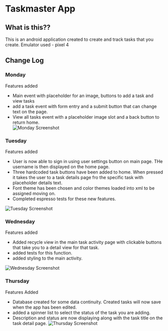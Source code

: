 # Taskmaster App

## What is this??

This is an android application created to create and track tasks that you create.
Emulator used - pixel 4

## Change Log

### Monday

Features added  
 - Main event with placeholder for an image, buttons to add a task and view tasks
 - add a task event with form entry and a submit button that can change text on the page.
 - View all tasks event with a placeholder image slot and a back button to return home.    
![Monday Screenshot](https://user-images.githubusercontent.com/106052558/191180995-8d2fcdfc-d455-4ddd-b342-f66c26dc3eb2.png)


### Tuesday

Features added  
 - User is now able to sign in using user settings button on main page. THe username is then displayed on the home page.
 - Three hardcoded task buttons have been added to home. When pressed it takes the user to a task details page fro the specific task with placeholder details text.
 - Font theme has been chosen and color themes loaded into xml to be assigned moving on.
 - Completed espresso tests for these new features.  
 
 ![Tuesday Screenshot](https://user-images.githubusercontent.com/106052558/191395172-6a0e4b8c-24a2-47b5-a9fa-9864c19523b5.png)

### Wednesday

Features added
 - Added recycle view in the main task activity page with clickable buttons that take you to a detail view for that task.
 - added tests for this function.
 - added styling to the main activity.

![Wednesday Screenshot](https://user-images.githubusercontent.com/106052558/191616972-dace4985-71d1-4171-98b6-02312431203b.png)

### Thursday

Features Added  
 - Database created for some data continuity. Created tasks will now save when the app has been edited.
 - added a spinner list to select the status of the task you are adding.
 - Description and status are now displaying along with the task title on the task detail page.
![Thursday  Screenshot](https://user-images.githubusercontent.com/106052558/191899324-a76666fb-9b6b-46f1-8745-1772d7634788.png)

